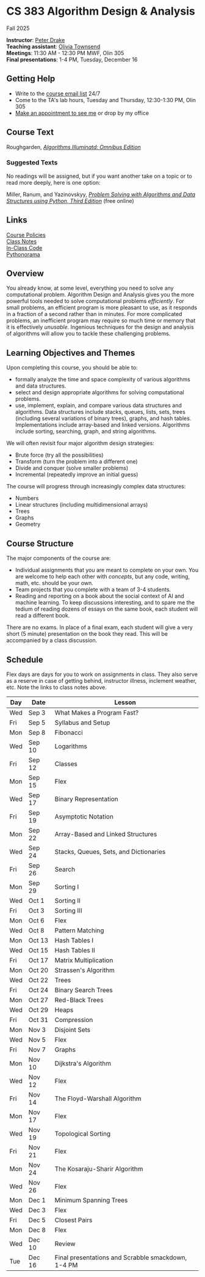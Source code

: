 # CS 383 Algorithm Design & Analysis
Fall 2025

**Instructor**: [Peter Drake](https://sites.google.com/a/lclark.edu/drake/home)  
**Teaching assistant**: [Olivia Townsend](mailto:oliviatownsend@lclark.edu)  
**Meetings**: 11:30 AM - 12:30 PM MWF, Olin 305  
**Final presentations**: 1-4 PM, Tuesday, December 16

## Getting Help
* Write to the [course email list](mailto:25fa-cs-383-01@lclark.edu) 24/7
* Come to the TA's lab hours, Tuesday and Thursday, 12:30-1:30 PM, Olin 305
* [Make an appointment to see me](https://calendar.app.google/qegvZRaPJ5mScdCz5) or drop by my office

## Course Text
Roughgarden, [*Algorithms Illuminatd: Omnibus Edition*](https://www.algorithmsilluminated.org/)
### Suggested Texts
No readings will be assigned, but if you want another take on a topic or to read more deeply, here is one option:  

Miller, Ranum, and Yazinovskyy, [*Problem Solving with Algorithms and Data Structures using Python, Third Edition*](https://runestone.academy/ns/books/published/pythonds3/) (free online)

## Links
[Course Policies](https://github.com/PeterDrake/drakepedia/blob/master/administrivia/policies.md)  
[Class Notes](https://github.com/PeterDrake/cs383/tree/main/lessons)  
[In-Class Code](https://github.com/PeterDrake/cs383_f25_in_class)  
[Pythonorama](https://github.com/alainkaegi/pythonorama/blob/main/README.md)

## Overview
You already know, at some level, everything you need to solve any computational problem. Algorithm Design and Analysis gives you the more powerful tools needed to solve computational problems *efficiently*. For small problems, an efficient program is more pleasant to use, as it responds in a fraction of a second rather than in minutes. For more complicated problems, an inefficient program may require so much time or memory that it is effectively *unusable*. Ingenious techniques for the design and analysis of algorithms will allow you to tackle these challenging problems.

## Learning Objectives and Themes
Upon completing this course, you should be able to:
* formally analyze the time and space complexity of various algorithms and data structures.
* select and design appropriate algorithms for solving computational problems.
* use, implement, explain, and compare various data structures and algorithms. Data structures include stacks, queues, lists, sets, trees (including several variations of binary trees), graphs, and hash tables. Implementations include array-based and linked versions. Algorithms include sorting, searching, graph, and string algorithms.

We will often revisit four major algorithm design strategies:
* Brute force (try all the possibilities)
* Transform (turn the problem into a different one)
* Divide and conquer (solve smaller problems)
* Incremental (repeatedly improve an initial guess)

The course will progress through increasingly complex data structures:
* Numbers
* Linear structures (including multidimensional arrays)
* Trees
* Graphs
* Geometry

## Course Structure
The major components of the course are:
* Individual assignments that you are meant to complete on your own. You are welcome to help each other with *concepts*, but any code, writing, math, etc. should be your own.
* Team projects that you complete with a team of 3-4 students.
* Reading and reporting on a book about the social context of AI and machine learning. To keep discussions interesting, and to spare me the tedium of reading dozens of essays on the same book, each student will read a different book.

There are no exams. In place of a final exam, each student will give a very short (5 minute) presentation on the book they read. This will be accompanied by a class discussion.

## Schedule
Flex days are days for you to work on assignments in class. They also serve as a reserve in case of getting behind,
instructor illness, inclement weather, etc. Note the links to class notes above.

| Day | Date   | Lesson                                             |
|-----|--------|----------------------------------------------------|
| Wed | Sep 3  | What Makes a Program Fast?                         |
| Fri | Sep 5  | Syllabus and Setup                                 |
| Mon | Sep 8  | Fibonacci                                          |
| Wed | Sep 10 | Logarithms                                         |
| Fri | Sep 12 | Classes                                            |
| Mon | Sep 15 | Flex                                               |
| Wed | Sep 17 | Binary Representation                              |
| Fri | Sep 19 | Asymptotic Notation                                |
| Mon | Sep 22 | Array-Based and Linked Structures                  |
| Wed | Sep 24 | Stacks, Queues, Sets, and Dictionaries             |
| Fri | Sep 26 | Search                                             |
| Mon | Sep 29 | Sorting I                                          |
| Wed | Oct 1  | Sorting II                                         |
| Fri | Oct 3  | Sorting III                                        |
| Mon | Oct 6  | Flex                                               |
| Wed | Oct 8  | Pattern Matching                                   |
| Mon | Oct 13 | Hash Tables I                                      |
| Wed | Oct 15 | Hash Tables II                                     |
| Fri | Oct 17 | Matrix Multiplication                              |
| Mon | Oct 20 | Strassen's Algorithm                               |
| Wed | Oct 22 | Trees                                              |
| Fri | Oct 24 | Binary Search Trees                                |
| Mon | Oct 27 | Red-Black Trees                                    |
| Wed | Oct 29 | Heaps                                              |
| Fri | Oct 31 | Compression                                        |
| Mon | Nov 3  | Disjoint Sets                                      |
| Wed | Nov 5  | Flex                                               |
| Fri | Nov 7  | Graphs                                             |
| Mon | Nov 10 | Dijkstra's Algorithm                               |
| Wed | Nov 12 | Flex                                               |
| Fri | Nov 14 | The Floyd-Warshall Algorithm                       |
| Mon | Nov 17 | Flex                                               |
| Wed | Nov 19 | Topological Sorting                                |
| Fri | Nov 21 | Flex                                               |
| Mon | Nov 24 | The Kosaraju-Sharir Algorithm                      |
| Wed | Nov 26 | Flex                                               |
| Mon | Dec 1  | Minimum Spanning Trees                             |
| Wed | Dec 3  | Flex                                               |
| Fri | Dec 5  | Closest Pairs                                      |
| Mon | Dec 8  | Flex                                               |
| Wed | Dec 10 | Review                                             |
| Tue | Dec 16 | Final presentations and Scrabble smackdown, 1-4 PM |
